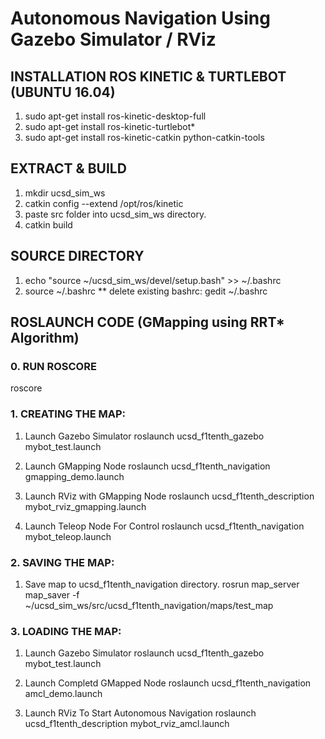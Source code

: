 # Autonomous Navigation Using Gazebo Simulator / RViz

## INSTALLATION ROS KINETIC & TURTLEBOT (UBUNTU 16.04)

1) sudo apt-get install ros-kinetic-desktop-full
2) sudo apt-get install ros-kinetic-turtlebot*
3) sudo apt-get install ros-kinetic-catkin python-catkin-tools 

## EXTRACT & BUILD 

1) mkdir ucsd_sim_ws
2) catkin config --extend /opt/ros/kinetic 
3) paste src folder into ucsd_sim_ws directory.
4) catkin build

## SOURCE DIRECTORY

1) echo "source ~/ucsd_sim_ws/devel/setup.bash" >> ~/.bashrc
2) source ~/.bashrc
** delete existing bashrc:  gedit ~/.bashrc

## ROSLAUNCH CODE (GMapping using RRT* Algorithm)

### 0. RUN ROSCORE 
roscore

### 1. CREATING THE MAP:

1) Launch Gazebo Simulator
roslaunch ucsd_f1tenth_gazebo mybot_test.launch

2) Launch GMapping Node
roslaunch ucsd_f1tenth_navigation gmapping_demo.launch

3) Launch RViz with GMapping Node
roslaunch ucsd_f1tenth_description mybot_rviz_gmapping.launch

4) Launch Teleop Node For Control
roslaunch ucsd_f1tenth_navigation mybot_teleop.launch

### 2. SAVING THE MAP:

1) Save map to ucsd_f1tenth_navigation directory.
rosrun map_server map_saver -f ~/ucsd_sim_ws/src/ucsd_f1tenth_navigation/maps/test_map

### 3. LOADING THE MAP:

1) Launch Gazebo Simulator
roslaunch ucsd_f1tenth_gazebo mybot_test.launch

2) Launch Completd GMapped Node
roslaunch ucsd_f1tenth_navigation amcl_demo.launch

3) Launch RViz To Start Autonomous Navigation
roslaunch ucsd_f1tenth_description mybot_rviz_amcl.launch
